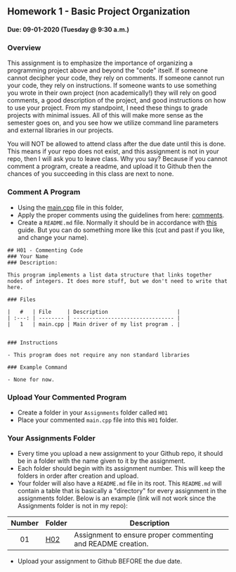 ## Homework 1 - Basic Project Organization
#### Due: 09-01-2020 (Tuesday @ 9:30 a.m.)

### Overview

This assignment is to emphasize the importance of organizing a programming project above and beyond the "code" itself. If someone cannot decipher your code, they rely on comments. If someone cannot run your code, they rely on instructions. If someone wants to use something you wrote in their own project (non academically!) they will rely on good comments, a good description of the project, and good instructions on how to use your project. From my standpoint, I need these things to grade projects with minimal issues. All of this will make more sense as the semester goes on, and you see how we utilize command line parameters and external libraries in our projects.

 You will NOT be allowed to attend class after the due date until this is done. This means if your repo does not exist, and this assignment is not in your repo, then I will ask you to leave class. Why you say? Because if you cannot comment a program, create a readme, and upload it to Github then the chances of you succeeding in this class are next to none. 

### Comment A Program

- Using the [main.cpp](./main.cpp) file in this folder, 
- Apply the proper comments using the guidelines from here: [comments](../../Resources/01-Comments/README.md).
- Create a `README.md` file. Normally it should be in accordance with [this](../../Resources/02-Readmees/README.md) guide. But you can do something more like this (cut and past if you like, and change your name).

```
## H01 - Commenting Code
### Your Name
### Description:

This program implements a list data structure that links together nodes of integers. It does more stuff, but we don't need to write that here.

### Files

|   #   | File     | Description                      |
| :---: | -------- | -------------------------------- |
|   1   | main.cpp | Main driver of my list program . |


### Instructions

- This program does not require any non standard libraries

### Example Command

- None for now.

```

### Upload Your Commented Program

- Create a folder in your `Assignments` folder called `H01` 
- Place your commented `main.cpp` file into this `H01` folder.


### Your Assignments Folder

- Every time you upload a new assignment to your Github repo, it should be in a folder with the name given to it by the assignment. 
- Each folder should begin with its assignment number. This will keep the folders in order after creation and upload.
- Your folder will also have a `README.md` file in its root. This `README.md` will contain a table that is basically a "directory" for every assignment in the assignments folder. Below is an example (link will not work since the Assignments folder is not in my repo):

| Number | Folder       | Description                                                 |
| :----: | ------------ | ----------------------------------------------------------- |
|   01   | [H02](./H02) | Assignment to ensure proper commenting and README creation. |


- Upload your assignment to Github BEFORE the due date. 
